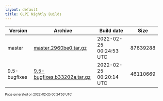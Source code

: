 ```yaml
---
layout: default
title: GLPI Nightly Builds
---
```


Version|Archive|Build date|Size
---|---|---|---
master|[master.2960be0.tar.gz](master.2960be0.tar.gz)|2022-02-25 00:24:53 UTC|87639288
9.5-bugfixes|[9.5-bugfixes.b33202a.tar.gz](9.5-bugfixes.b33202a.tar.gz)|2022-02-25 00:20:14 UTC|46110669

<font size="1">Page generated on 2022-02-25 00:24:53 UTC</font>
